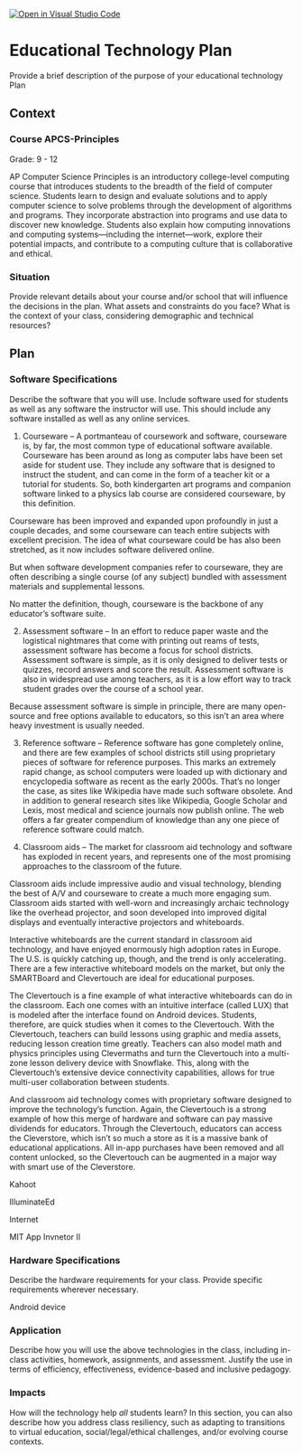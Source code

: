 [![Open in Visual Studio Code](https://classroom.github.com/assets/open-in-vscode-f059dc9a6f8d3a56e377f745f24479a46679e63a5d9fe6f495e02850cd0d8118.svg)](https://classroom.github.com/online_ide?assignment_repo_id=6319754&assignment_repo_type=AssignmentRepo)
# Educational Technology Plan

Provide a brief description of the purpose of your educational technology Plan

## Context

### Course  APCS-Principles

Grade: 9 - 12

AP Computer Science Principles is an introductory college-level computing course that introduces students to the breadth of the field of computer science. Students learn to design and evaluate solutions and to apply computer science to solve problems through the development of algorithms and programs. They incorporate abstraction into programs and use data to discover new knowledge. Students also explain how computing innovations and computing systems—including the internet—work, explore their potential impacts, and contribute to a computing culture that is collaborative and ethical.

### Situation

Provide relevant details about your course and/or school that will influence the
decisions in the plan. What assets and constraints do you face? What is the
context of your class, considering demographic and technical resources?

## Plan

### Software Specifications

Describe the software that you will use. Include software used for students as
well as any software the instructor will use. This should include any software
installed as well as any online services.

1. Courseware – A portmanteau of coursework and software, courseware is, by far, the most common type of educational software available. Courseware has been around as long as computer labs have been set aside for student use. They include any software that is designed to instruct the student, and can come in the form of a teacher kit or a tutorial for students. So, both kindergarten art programs and companion software linked to a physics lab course are considered courseware, by this definition.

Courseware has been improved and expanded upon profoundly in just a couple decades, and some courseware can teach entire subjects with excellent precision. The idea of what courseware could be has also been stretched, as it now includes software delivered online.

But when software development companies refer to courseware, they are often describing a single course (of any subject) bundled with assessment materials and supplemental lessons.

No matter the definition, though, courseware is the backbone of any educator’s software suite.

2. Assessment software – In an effort to reduce paper waste and the logistical nightmares that come with printing out reams of tests, assessment software has become a focus for school districts. Assessment software is simple, as it is only designed to deliver tests or quizzes, record answers and score the result. Assessment software is also in widespread use among teachers, as it is a low effort way to track student grades over the course of a school year.

Because assessment software is simple in principle, there are many open-source and free options available to educators, so this isn’t an area where heavy investment is usually needed.

3. Reference software – Reference software has gone completely online, and there are few examples of school districts still using proprietary pieces of software for reference purposes. This marks an extremely rapid change, as school computers were loaded up with dictionary and encyclopedia software as recent as the early 2000s. That’s no longer the case, as sites like Wikipedia have made such software obsolete. And in addition to general research sites like Wikipedia, Google Scholar and Lexis, most medical and science journals now publish online. The web offers a far greater compendium of knowledge than any one piece of reference software could match.

4. Classroom aids – The market for classroom aid technology and software has exploded in recent years, and represents one of the most promising approaches to the classroom of the future.

Classroom aids include impressive audio and visual technology, blending the best of A/V and courseware to create a much more engaging sum. Classroom aids started with well-worn and increasingly archaic technology like the overhead projector, and soon developed into improved digital displays and eventually interactive projectors and whiteboards.

Interactive whiteboards are the current standard in classroom aid technology, and have enjoyed enormously high adoption rates in Europe. The U.S. is quickly catching up, though, and the trend is only accelerating. There are a few interactive whiteboard models on the market, but only the SMARTBoard and Clevertouch are ideal for educational purposes.

The Clevertouch is a fine example of what interactive whiteboards can do in the classroom. Each one comes with an intuitive interface (called LUX) that is modeled after the interface found on Android devices. Students, therefore, are quick studies when it comes to the Clevertouch. With the Clevertouch, teachers can build lessons using graphic and media assets, reducing lesson creation time greatly. Teachers can also model math and physics principles using Clevermaths and turn the Clevertouch into a multi-zone lesson delivery device with Snowflake. This, along with the Clevertouch’s extensive device connectivity capabilities, allows for true multi-user collaboration between students.

And classroom aid technology comes with proprietary software designed to improve the technology’s function. Again, the Clevertouch is a strong example of how this merge of hardware and software can pay massive dividends for educators. Through the Clevertouch, educators can access the Cleverstore, which isn’t so much a store as it is a massive bank of educational applications. All in-app purchases have been removed and all content unlocked, so the Clevertouch can be augmented in a major way with smart use of the Cleverstore.

Kahoot

IlluminateEd

Internet

MIT App Invnetor II

### Hardware Specifications

Describe the hardware requirements for your class. Provide specific requirements
wherever necessary.

Android device

### Application

Describe how you will use the above technologies in the class, including
in-class activities, homework, assignments, and assessment. Justify the use
in terms of efficiency, effectiveness, evidence-based and inclusive pedagogy.

### Impacts

How will the technology help *all* students learn? In this section, you can also
describe how you address class resiliency, such as adapting to
transitions to virtual education, social/legal/ethical challenges,  and/or
evolving course contexts.
